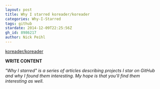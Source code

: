 ```yaml
---
layout: post
title: Why I starred koreader/koreader
categories: Why-I-Starred
tags: github
stardate: 2014-12-09T22:25:56Z
gh_id: 8986217
author: Nick Peihl
---
```


[koreader/koreader](https://github.com/koreader/koreader)

**WRITE CONTENT**

*"Why I starred" is a series of articles describing projects I star on GitHub and why I found them interesting. My hope is that you'll find them interesting as well.*

